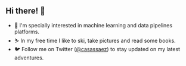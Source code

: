 ## Hi there! 👋

- 🔭 I'm specially interested in machine learning and data pipelines platforms. 
- ⛷ In my free time I like to ski, take pictures and read some books. 
- 🐦 Follow me on Twitter ([@casassaez](http://twitter.com/casassaez)) to stay updated on my latest adventures.
